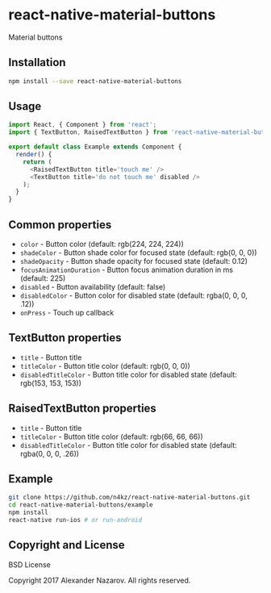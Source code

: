 # react-native-material-buttons

Material buttons

## Installation

```bash
npm install --save react-native-material-buttons
```

## Usage

```javascript
import React, { Component } from 'react';
import { TextButton, RaisedTextButton } from 'react-native-material-buttons';

export default class Example extends Component {
  render() {
    return (
      <RaisedTextButton title='touch me' />
      <TextButton title='do not touch me' disabled />
    );
  }
}
```

## Common properties

* `color`                  - Button color (default: rgb(224, 224, 224))
* `shadeColor`             - Button shade color for focused state (default: rgb(0, 0, 0))
* `shadeOpacity`           - Button shade opacity for focused state (default: 0.12)
* `focusAnimationDuration` - Button focus animation duration in ms (default: 225)
* `disabled`               - Button availability (default: false)
* `disabledColor`          - Button color for disabled state (default: rgba(0, 0, 0, .12))
* `onPress`                - Touch up callback

## TextButton properties

* `title`                  - Button title
* `titleColor`             - Button title color (default: rgb(0, 0, 0))
* `disabledTitleColor`     - Button title color for disabled state (default: rgb(153, 153, 153))

## RaisedTextButton properties

* `title`                  - Button title
* `titleColor`             - Button title color (default: rgb(66, 66, 66))
* `disabledTitleColor`     - Button title color for disabled state (default: rgba(0, 0, 0, .26))

## Example

```bash
git clone https://github.com/n4kz/react-native-material-buttons.git
cd react-native-material-buttons/example
npm install
react-native run-ios # or run-android
```

## Copyright and License

BSD License

Copyright 2017 Alexander Nazarov. All rights reserved.
